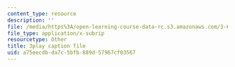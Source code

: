 ```yaml
---
content_type: resource
description: ''
file: /media/https%3A/open-learning-course-data-rc.s3.amazonaws.com/3-60-symmetry-structure-and-tensor-properties-of-materials-fall-2005/a75eecdbda7c5bfb889d57967cf03567_V1i2bknbWfc.vtt
file_type: application/x-subrip
resourcetype: Other
title: 3play caption file
uid: a75eecdb-da7c-5bfb-889d-57967cf03567
---
```

